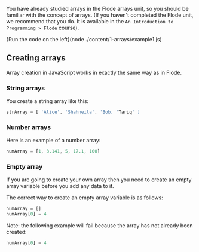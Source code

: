 You have already studied arrays in the Flode arrays unit, so you should be familiar with the concept of arrays. (If you haven't completed the Flode unit, we recommend that you do. It is available in the `An Introduction to Programming > Flode` course).

{Run the code on the left}(node ./content/1-arrays/example1.js)

## Creating arrays
Array creation in JavaScript works in exactly the same way as in Flode. 

### String arrays
You create a string array like this:

```javascript
strArray = [ 'Alice', 'Shahneila', 'Bob, 'Tariq' ]
```

### Number arrays
Here is an example of a number array:

```javascript
numArray = [1, 3.141, 5, 17.1, 100]
```

### Empty array
If you are going to create your own array then you need to create an empty array variable before you add any data to it.

The correct way to create an empty array variable is as follows:

```javascript
numArray = []
numArray[0] = 4
```

Note: the following example will fail because the array has not already been created:

```javascript
numArray[0] = 4
```



